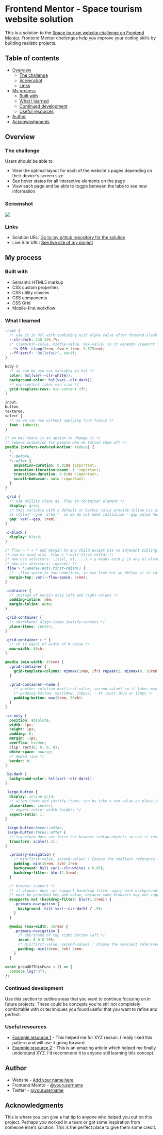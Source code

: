 # Frontend Mentor - Space tourism website solution

This is a solution to the [Space tourism website challenge on Frontend Mentor](https://www.frontendmentor.io/challenges/space-tourism-multipage-website-gRWj1URZ3). Frontend Mentor challenges help you improve your coding skills by building realistic projects.

## Table of contents

- [Overview](#overview)
  - [The challenge](#the-challenge)
  - [Screenshot](#screenshot)
  - [Links](#links)
- [My process](#my-process)
  - [Built with](#built-with)
  - [What I learned](#what-i-learned)
  - [Continued development](#continued-development)
  - [Useful resources](#useful-resources)
- [Author](#author)
- [Acknowledgments](#acknowledgments)

## Overview

### The challenge

Users should be able to:

- View the optimal layout for each of the website's pages depending on their device's screen size
- See hover states for all interactive elements on the page
- View each page and be able to toggle between the tabs to see new information

### Screenshot

![](./screenshot.jpg)

### Links

- Solution URL: [Go to my github repository for the solution](https://github.com/alisariyer/space-travel)
- Live Site URL: [See live site of my project](https://your-live-site-url.com)

## My process

### Built with

- Semantic HTML5 markup
- CSS custom properties
- CSS utility classes
- CSS components
- CSS Grid
- Mobile-first workflow

### What I learned

```css
:root {
  /* use it in hsl with combining with alpha value after forward slash */
  --clr-dark: 230 35% 7%;
  /* clamp(min-value, middle-value, max-value) so it depends viewport */
  --fs-900: clamp(5rem, 8vw + 1rem, 9.375rem);
  --ff-serif: "Bellefair", serif;
}

body {
  /* so can be use css variable in hsl */
  color: hsl(var(--clr-white));
  background-color: hsl(var(--clr-dark));
  /* min-content takes min size */
  grid-template-rows: min-content 1fr;
}

input,
button,
textarea,
select {
  /* so we can use without applying font-family */
  font: inherit;
}

/* on mac there is an option to change it */
/* remove animation for people who've turned them off */
@media (prefers-reduced-motion: reduce) {
  *,
  *::before,
  *::after {
    animation-duration: 0.01ms !important;
    animation-iteration-count: 1 !important;
    transition-duration: 0.01ms !important;
    scroll-behavior: auto !important;
  }
}

.grid {
  /* use utility class as .flex in container element */
  display: grid;
  /* this variable with a default or backup value provide inline css usage
  as style="--gap: 2rem;"  so we do not need initialize --gap value here*/
  gap: var(--gap, 1rem);
}

.d-block {
  display: block;
}

/* flow > * + * add margin to any child except has no adjacent sibling before */
/* can be used also .flow > *:not(:first-child) */
/* new css selectors: :is(el, el, ...) > p means each p in any el element */
/* new css selectors: :where() */
.flow > *:where(:not(:first-child)) {
  /* --flow-space is now undefines, so use 1rem but we define it in inline styling */
  margin-top: var(--flow-space, 1rem);
}

.container {
  /* instead of margin only left and right values */
  padding-inline: 2em;
  margin-inline: auto;
}

.grid-container {
  /* shorthand: align-items justify-content */
  place-items: center;
}

.grid-container > * {
  /* ch is equal of width of 0 value */
  max-width: 50ch;
}

@media (min-width: 45rem) {
  .grid-container {
    grid-template-columns: minmax(1rem, 1fr) repeat(2, minmax(0, 30rem)) minmax(1rem, 1fr);
  }

  .grid-container--home {
    /* another solution max(first-value, second-value) so it takes max value of them */
    /* padding-bottom: max(10vw, 150px); : At least 10vw or 150px */
    padding-bottom: max(6rem, 20vh);
  }
}

.sr-only {
  position: absolute;
  width: 1px;
  height: 1px;
  padding: 0;
  margin: -1px;
  overflow: hidden;
  clip: rect(0, 0, 0, 0);
  white-space: nowrap;
  /* Added line */
  border: 0;
}

.bg-dark {
  background-color: hsl(var(--clr-dark));
}

.large-button {
  display: inline-grid;
  /* align-items and justify-items: can be take a two value as place-items: center flex-start */
  place-items: center;
  /* aspect-ratio: width height; */
  aspect-ratio: 1;
}

.large-button:hover::after,
.large-button:focus::after {
  /* transform does not force the browser redraw objects so use it instead of width, height etc. */
  transform: scale(1.5);
}

  .primary-navigation {
    /* min(first-value, second-value) : Choose the smallest reference */
    padding: min(10rem, 3vh) 2rem;
    background: hsl( var(--clr-white) / 0.05);
    backdrop-filter: blur(1.5rem);
  }

  /* browser support */
  /* if browser does not support backdrop-filter apply dark background*/
  /* must be provided key and value, because some browsers may not support some units */
  @supports not (backdrop-filter: blur(1.5rem)) {
    .primary-navigation {
      background: hsl( var(--clr-dark) / .9);
    }
  }

  @media (max-width: 35rem) {
    .primary-navigation {
      /* shorthand of top right bottom left */
      inset: 0 0 0 20%;
      /* min(first-value, second-value) : Choose the smallest reference */
      padding: min(10rem, 3vh) 2rem;
    }
  }
```

```js
const proudOfThisFunc = () => {
  console.log("🎉");
};
```

### Continued development

Use this section to outline areas that you want to continue focusing on in future projects. These could be concepts you're still not completely comfortable with or techniques you found useful that you want to refine and perfect.

### Useful resources

- [Example resource 1](https://www.example.com) - This helped me for XYZ reason. I really liked this pattern and will use it going forward.
- [Example resource 2](https://www.example.com) - This is an amazing article which helped me finally understand XYZ. I'd recommend it to anyone still learning this concept.

## Author

- Website - [Add your name here](https://www.your-site.com)
- Frontend Mentor - [@yourusername](https://www.frontendmentor.io/profile/yourusername)
- Twitter - [@yourusername](https://www.twitter.com/yourusername)

## Acknowledgments

This is where you can give a hat tip to anyone who helped you out on this project. Perhaps you worked in a team or got some inspiration from someone else's solution. This is the perfect place to give them some credit.
